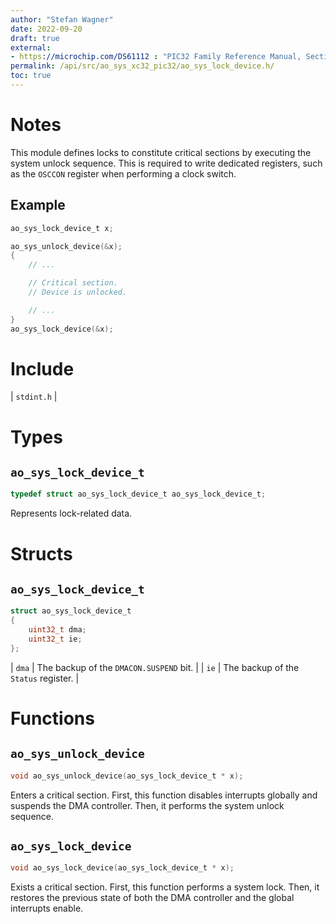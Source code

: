 ```yaml
---
author: "Stefan Wagner"
date: 2022-09-20
draft: true
external:
- https://microchip.com/DS61112 : "PIC32 Family Reference Manual, Section 6, Oscillators"
permalink: /api/src/ao_sys_xc32_pic32/ao_sys_lock_device.h/
toc: true
---
```


# Notes

This module defines locks to constitute critical sections by executing the system unlock sequence. This is required to write dedicated registers, such as the `OSCCON` register when performing a clock switch.

## Example

```c
ao_sys_lock_device_t x;

ao_sys_unlock_device(&x);
{
    // ...

    // Critical section.
    // Device is unlocked.

    // ...
}
ao_sys_lock_device(&x);
```

# Include

| `stdint.h` |

# Types

## `ao_sys_lock_device_t`

```c
typedef struct ao_sys_lock_device_t ao_sys_lock_device_t;
```

Represents lock-related data.

# Structs

## `ao_sys_lock_device_t`

```c
struct ao_sys_lock_device_t
{
    uint32_t dma;
    uint32_t ie;
};
```

| `dma` | The backup of the `DMACON.SUSPEND` bit. |
| `ie` | The backup of the `Status` register. |

# Functions

## `ao_sys_unlock_device`

```c
void ao_sys_unlock_device(ao_sys_lock_device_t * x);
```

Enters a critical section. First, this function disables interrupts globally and suspends the DMA controller. Then, it performs the system unlock sequence.

## `ao_sys_lock_device`

```c
void ao_sys_lock_device(ao_sys_lock_device_t * x);
```

Exists a critical section. First, this function performs a system lock. Then, it restores the previous state of both the DMA controller and the global interrupts enable.
